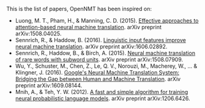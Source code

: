 This is the list of papers, OpenNMT has been inspired on:

* <a name="Luong2015"></a>Luong, M. T., Pham, H., & Manning, C. D. (2015). [Effective approaches to attention-based neural machine translation](https://arxiv.org/abs/1508.04025). arXiv preprint arXiv:1508.04025.
* <a name="Senrich2016-1"></a>Sennrich, R., & Haddow, B. (2016). [Linguistic input features improve neural machine translation](https://arxiv.org/abs/1606.02892). arXiv preprint arXiv:1606.02892.
* <a name="Senrich2016-2"></a>Sennrich, R., Haddow, B., & Birch, A. (2015). [Neural machine translation of rare words with subword units](https://arxiv.org/abs/1508.07909). arXiv preprint arXiv:1508.07909.
* <a name="GNMT"></a>Wu, Y., Schuster, M., Chen, Z., Le, Q. V., Norouzi, M., Macherey, W., ... & Klingner, J. (2016). [Google's Neural Machine Translation System: Bridging the Gap between Human and Machine Translation](https://arxiv.org/abs/1609.08144). arXiv preprint arXiv:1609.08144.
* <a name="NCE"></a>Mnih, A., & Teh, Y. W. (2012). [A fast and simple algorithm for training neural probabilistic language models](https://www.cs.toronto.edu/%7Eamnih/papers/ncelm.pdf). arXiv preprint arXiv:1206.6426.
